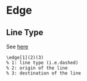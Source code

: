 # Edge
## Line Type
See [here](1)
```
\edge[1](2)(3)
% 1: line type (i.e.dashed)
% 2: origin of the line
% 3: destination of the line
```
[1]:https://tex.stackexchange.com/questions/44737/draw-a-path-with-dashed-start-and-solid-end
